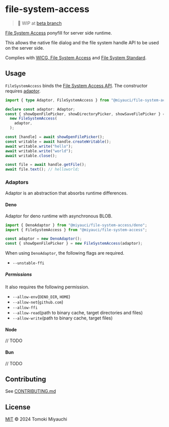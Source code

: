 # file-system-access

> 🚧 WIP at
> [beta branch](https://github.com/TomokiMiyauci/file-system-access/tree/beta)

[File System Access](https://wicg.github.io/file-system-access/) ponyfill for
server side runtime.

This allows the native file dialog and the file system handle API to be used on
the server side.

Complies with
[WICG, File System Access](https://github.com/WICG/file-system-access) and
[File System Standard](https://github.com/whatwg/fs).

## Usage

`FileSystemAccess` binds the
[File System Access API](https://wicg.github.io/file-system-access/). The
constructor requires [adaptor](#adaptors).

```ts
import { type Adaptor, FileSystemAccess } from "@miyauci/file-system-access";

declare const adaptor: Adaptor;
const { showOpenFilePicker, showDirectoryPicker, showSaveFilePicker } =
  new FileSystemAccess(
    adaptor,
  );

const [handle] = await showOpenFilePicker();
const writable = await handle.createWritable();
await writable.write("hello");
await writable.write("world");
await writable.close();

const file = await handle.getFile();
await file.text(); // helloworld;
```

### Adaptors

Adaptor is an abstraction that absorbs runtime differences.

#### Deno

Adaptor for deno runtime with asynchronous BLOB.

```ts
import { DenoAdaptor } from "@miyauci/file-system-access/deno";
import { FileSystemAccess } from "@miyauci/file-system-access";

const adaptor = new DenoAdaptor();
const { showOpenFilePicker } = new FileSystemAccess(adaptor);
```

When using `DenoAdaptor`, the following flags are required.

- `--unstable-ffi`

##### Permissions

It also requires the following permission.

- `--allow-env`(`DENO_DIR`, `HOME`)
- `--allow-net`(`github.com`)
- `--allow-ffi`
- `--allow-read`(path to binary cache, target directories and files)
- `--allow-write`(path to binary cache, target files)

#### Node

// TODO

#### Bun

// TODO

## Contributing

See [CONTRIBUTING.md](CONTRIBUTING.md)

## License

[MIT](LICENSE) © 2024 Tomoki Miyauchi

